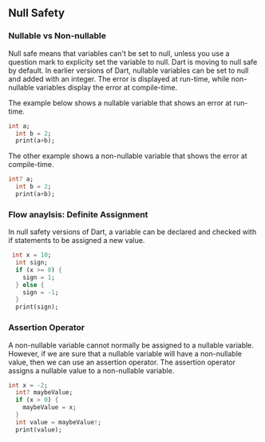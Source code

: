 ## Null Safety

### Nullable vs Non-nullable

Null safe means that variables can't be set to null, unless you use a question mark to explicity set the variable to null. Dart is moving to null safe by default. In earlier versions of Dart, nullable variables can be set to null and added with an integer. The error is displayed at run-time, while non-nullable variables display the error at compile-time.

The example below shows a nullable variable that shows an error at run-time.

```dart
int a;
  int b = 2;
  print(a+b);
```

The other example shows a non-nullable variable that shows the error at compile-time.

```dart
int? a;
  int b = 2;
  print(a+b);
```

### Flow anaylsis: Definite Assignment

In null safety versions of Dart, a variable can be declared and checked with if statements to be assigned a new value. 

```dart
 int x = 10;
  int sign;
  if (x >= 0) {
    sign = 1;
  } else {
    sign = -1;
  }
  print(sign);
```

### Assertion Operator

A non-nullable variable cannot normally be assigned to a nullable variable. However, if we are sure that a nullable variable will have a non-nullable value, then we can use an assertion operator. The assertion operator assigns a nullable value to a non-nullable variable. 

```dart
int x = -2;
  int? maybeValue;
  if (x > 0) {
    maybeValue = x;
  }
  int value = maybeValue!;
  print(value);
```